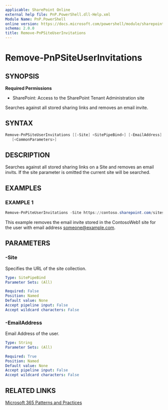 ```yaml
---
applicable: SharePoint Online
external help file: PnP.PowerShell.dll-Help.xml
Module Name: PnP.PowerShell
online version: https://docs.microsoft.com/powershell/module/sharepoint-pnp/remove-pnpsiteuserinvitations
schema: 2.0.0
title: Remove-PnPSiteUserInvitations
---
```


# Remove-PnPSiteUserInvitations

## SYNOPSIS

**Required Permissions**

* SharePoint: Access to the SharePoint Tenant Administration site

Searches against all stored sharing links and removes an email invite.

## SYNTAX

```powershell
Remove-PnPSiteUserInvitations [[-Site] <SitePipeBind>] [-EmailAddress] <string>
   [<CommonParameters>]
```

## DESCRIPTION
Searches against all stored sharing links on a Site and removes an email invits. If the site parameter is omitted the current site will be searched.

## EXAMPLES

### EXAMPLE 1
```powershell
Remove-PnPiteUserInvitations -Site https://contoso.sharepoint.com/sites/ContosoWeb1/ -EmailAddress someone@example.com
```

This example removes the email invite stored in the ContosoWeb1 site for the user with email address someone@example.com.

## PARAMETERS

### -Site
Specifies the URL of the site collection.

```yaml
Type: SitePipeBind
Parameter Sets: (All)

Required: False
Position: Named
Default value: None
Accept pipeline input: False
Accept wildcard characters: False
```

### -EmailAddress
Email Address of the user.

```yaml
Type: String
Parameter Sets: (All)

Required: True
Position: Named
Default value: None
Accept pipeline input: False
Accept wildcard characters: False
```

## RELATED LINKS

[Microsoft 365 Patterns and Practices](https://aka.ms/m365pnp)
